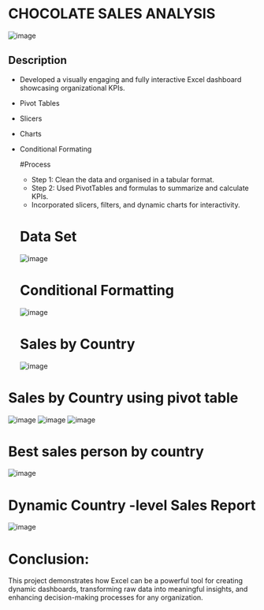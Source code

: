 # CHOCOLATE SALES ANALYSIS
![image](https://github.com/user-attachments/assets/48bf216b-3029-46e4-a57e-82436a14de02)
## Description
* Developed a visually engaging and fully interactive Excel dashboard showcasing organizational KPIs.
* Pivot Tables
* Slicers
* Charts
* Conditional Formating

  #Process
   * Step 1: Clean the data and organised in a tabular format.
   * Step 2: Used PivotTables and formulas to summarize and calculate KPIs.
   * Incorporated slicers, filters, and dynamic charts for interactivity.
  # Data Set
     ![image](https://github.com/user-attachments/assets/8336a3c8-ecac-498a-9266-b9a29d5fa161)
  # Conditional Formatting
  ![image](https://github.com/user-attachments/assets/0169908f-364b-4f44-88eb-bae228c0847e)

  # Sales by Country
  ![image](https://github.com/user-attachments/assets/9da1ca8a-aa3f-4f88-a65c-e117ab2ecb18)
 # Sales by Country using pivot table
![image](https://github.com/user-attachments/assets/e12ef72a-9f6f-48fe-94cb-d5417e4d37dc)
![image](https://github.com/user-attachments/assets/dcf1af7b-8d9b-4b45-9dc6-f29c35f83ce6)
![image](https://github.com/user-attachments/assets/dcbf95c4-843f-436d-a420-dc7e37b1fada)
# Best sales person by country
![image](https://github.com/user-attachments/assets/44246060-7f43-4bc1-8f80-2202437d6b40)
# Dynamic Country -level Sales Report
![image](https://github.com/user-attachments/assets/1765ad01-ad4b-4fe8-bc8e-140c0614a691)
# Conclusion:
This project demonstrates how Excel can be a powerful tool for creating dynamic dashboards, transforming raw data into meaningful insights, and enhancing decision-making processes for any organization.
